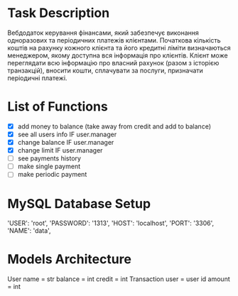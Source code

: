 # Task Description
Вебдодаток керування фінансами, який забезпечує виконання одноразових та періодичних платежів клієнтами. Початкова кількість коштів на рахунку кожного клієнта та його кредитні ліміти визначаються менеджером, якому доступна вся інформація про клієнтів. Клієнт може переглядати всю інформацію про власний рахунок (разом з історією транзакцій), вносити кошти, сплачувати за послуги, призначати періодичні платежі.

# List of Functions
- [x] add money to balance (take away from credit and add to balance)
- [x] see all users info IF user.manager 
- [x] change balance IF user.manager 
- [x] change limit IF user.manager 
- [ ] see payments history 
- [ ] make single payment 
- [ ] make periodic payment 

# MySQL Database Setup
'USER': 'root',
'PASSWORD': '1313',
'HOST': 'localhost',
'PORT': '3306',
'NAME': 'data',

# Models Architecture
User 
  name = str 
  balance = int 
  credit = int 
Transaction 
  user = user id 
  amount = int 